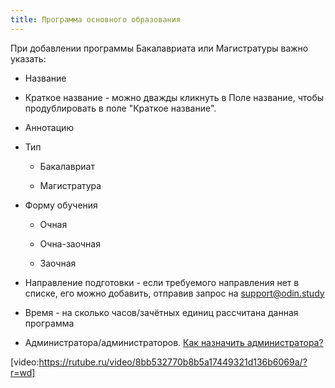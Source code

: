 ```yaml
---
title: Программа основного образования
---
```


При добавлении программы Бакалавриата или Магистратуры важно указать:

-  Название

-  Краткое название -  можно дважды кликнуть в Поле название, чтобы продублировать в поле "Краткое название".

-  Аннотацию

-  Тип

   -  Бакалавриат

   -  Магистратура

-  Форму обучения

   -  Очная

   -  Очна-заочная

   -  Заочная

-  Направление подготовки - если требуемого направления нет в списке, его можно добавить, отправив запрос на [support@odin.study](mailto:support@odin.study)

-  Время - на сколько часов/зачётных единиц рассчитана данная программа

-  Администратора/администраторов. [Как назначить администратора?](./../../../instrukcii-po-rabote/dlya-administratorov/kak-naznachit-administratora-.)

[video:https://rutube.ru/video/8bb532770b8b5a17449321d136b6069a/?r=wd]